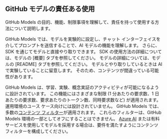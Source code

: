 ## GitHub モデルの責任ある使用

GitHub Models の目的、機能、制限事項を理解して、責任を持って使用する方法について説明します。

GitHub Models では、モデルを実験的に設定し、チャット インターフェイスを介してプロンプトを送信することで、AI モデルの機能を理解します。 さらに、SDK を通じてモデルと直接やり取りできます。 SDK の使用方法の詳細については、モデルの \[概要\] タブを参照してください。 モデルの詳細については、モデルの \[README\] タブを参照してください。 モデルとやり取りしているときは AI で実験していることに留意します。 そのため、コンテンツが間違っている可能性があります。

GitHub Models は、学習、実験、概念実証のアクティビティが可能になるように設計されています。 この機能にはさまざまな制限 (1 分あたりの要求数、1 日あたりの要求数、要求あたりのトークン数、同時要求数など) が適用されます。 運用環境のユース ケース向けには設計されていません。 GitHub Models では、多数の[コンテンツ フィルター](https://azure.microsoft.com/en-us/products/ai-services/ai-content-safety)が適用されます。 これらのフィルターは、GitHub Models 環境の一部としてオフにすることはできません。 [Azure AI](https://aka.ms/azureai/github-models) または有料サービスを使用してモデルを採用する場合は、要件を満たすようにコンテンツ フィルターを構成してください。